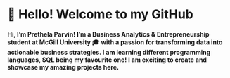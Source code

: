 # 👋 Hello! Welcome to my GitHub
####  Hi, I’m Prethela Parvin! I’m a Business Analytics & Entrepreneurship student at McGill University 🎓 with a passion for transforming data into actionable business strategies. I am learning different programming languages, SQL being my favourite one! I am exciting to create and showcase my amazing projects here.

<!--
**Prethela-Parvin/Prethela-Parvin** is a ✨ _special_ ✨ repository because its `README.md` (this file) appears on your GitHub profile.

Here are some ideas to get you started:


